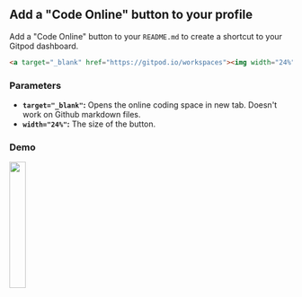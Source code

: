 ## Add a "Code Online" button to your profile
Add a "Code Online" button to your `README.md` to create a shortcut to your Gitpod dashboard.<br>
```markdown
<a target="_blank" href="https://gitpod.io/workspaces"><img width="24%" src="https://cdn.jsdelivr.net/gh/katorlys/.github/Media/CodeOL.png"></a>
```

### Parameters
- **`target="_blank"`:** Opens the online coding space in new tab. Doesn't work on Github markdown files.
- **`width="24%"`:** The size of the button.

### Demo
<a target="_blank" href="https://gitpod.io/workspaces"><img width="24%" src="https://cdn.jsdelivr.net/gh/katorlys/.github/Media/CodeOL.png"></a>